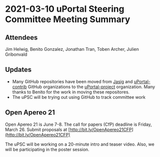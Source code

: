 # 2021-03-10 uPortal Steering Committee Meeting Summary

## Attendees
Jim Helwig, Benito Gonzalez, Jonathan Tran, Toben Archer, Julien Gribonvald

## Updates

* Many GitHub repositories have been moved from [Jasig](https://github.com/Jasig) and [uPortal-contrib](https://github.com/uPortal-contrib) GitHub organizations to the [uPortal-project](https://github.com/uPortal-project) organization. Many thanks to Benito for the work in moving these repositores.
* The uPSC will be trying out using GitHub to track committee work

## Open Apereo 21

Open Apereo 21 is June 7-8. The call for papers (CfP) deadline is Friday, March 26. Submit proposals at [http://bit.ly/OpenApereo21CFP](http://bit.ly/OpenApereo21CFP)

The uPSC will be working on a 20-minute intro and teaser video. Also, we will be participating in the poster session.
